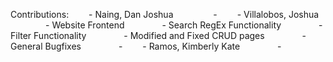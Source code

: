Contributions:
  - Naing, Dan Joshua 
    -
  - Villalobos, Joshua
    - Website Frontend
    - Search RegEx Functionality
    - Filter Functionality
    - Modified and Fixed CRUD pages
    - General Bugfixes
    - 
  - Ramos, Kimberly Kate
    -

